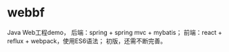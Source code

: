 # webbf
Java Web工程demo，
后端：spring + spring mvc + mybatis；
前端：react + reflux + webpack，使用ES6语法；
初版，还需不断完善。
